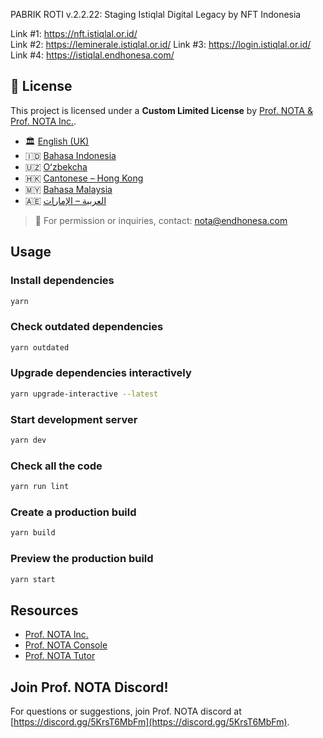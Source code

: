 PABRIK ROTI v.2.2.22: Staging Istiqlal Digital Legacy by NFT Indonesia

Link #1: https://nft.istiqlal.or.id/  
Link #2: https://leminerale.istiqlal.or.id/
Link #3: https://login.istiqlal.or.id/
Link #4: https://istiqlal.endhonesa.com/

## 📜 License

This project is licensed under a **Custom Limited License** by [Prof. NOTA & Prof. NOTA Inc.](https://nota.endhonesa.com/).

- 🏛️ [English (UK)](./LICENSE_UK.md)
- 🇮🇩 [Bahasa Indonesia](./licenses/LICENSE_ID.md)
- 🇺🇿 [Oʻzbekcha](./licenses/LICENSE_UZ.md)
- 🇭🇰 [Cantonese – Hong Kong](./licenses/LICENSE_HK.md)
- 🇲🇾 [Bahasa Malaysia](./licenses/LICENSE_MY.md)
- 🇦🇪 [العربية – الإمارات](./licenses/LICENSE_AE.md)

> 📩 For permission or inquiries, contact: [nota@endhonesa.com](mailto:nota@endhonesa.com)

## Usage

### Install dependencies

```bash
yarn
```

### Check outdated dependencies

```bash
yarn outdated
```

### Upgrade dependencies interactively

```bash
yarn upgrade-interactive --latest
```

### Start development server

```bash
yarn dev
```

### Check all the code

```bash
yarn run lint
```

### Create a production build

```bash
yarn build
```

### Preview the production build

```bash
yarn start
```

## Resources

- [Prof. NOTA Inc.](https://nota.endhonesa.com/)
- [Prof. NOTA Console](https://prompt.endhonesa.com/)
- [Prof. NOTA Tutor](https://baca.endhonesa.com/)

## Join Prof. NOTA Discord!

For questions or suggestions, join Prof. NOTA discord at [https://discord.gg/5KrsT6MbFm](https://discord.gg/5KrsT6MbFm).
